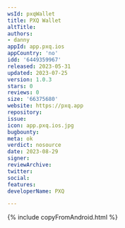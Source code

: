 ```yaml
---
wsId: pxqWallet
title: PXQ Wallet
altTitle: 
authors:
- danny
appId: app.pxq.ios
appCountry: 'no'
idd: '6449359967'
released: 2023-05-31
updated: 2023-07-25
version: 1.0.3
stars: 0
reviews: 0
size: '66375680'
website: https://pxq.app
repository: 
issue: 
icon: app.pxq.ios.jpg
bugbounty: 
meta: ok
verdict: nosource
date: 2023-08-29
signer: 
reviewArchive: 
twitter: 
social: 
features: 
developerName: PXQ

---
```


{% include copyFromAndroid.html %}